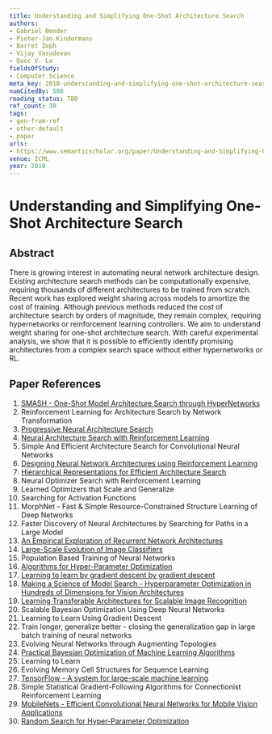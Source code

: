 ```yaml
---
title: Understanding and Simplifying One-Shot Architecture Search
authors:
- Gabriel Bender
- Pieter-Jan Kindermans
- Barret Zoph
- Vijay Vasudevan
- Quoc V. Le
fieldsOfStudy:
- Computer Science
meta_key: 2018-understanding-and-simplifying-one-shot-architecture-search
numCitedBy: 508
reading_status: TBD
ref_count: 30
tags:
- gen-from-ref
- other-default
- paper
urls:
- https://www.semanticscholar.org/paper/Understanding-and-Simplifying-One-Shot-Architecture-Bender-Kindermans/45b7b5514a65126d39a51d5a68da53e7aa244c1f?sort=total-citations
venue: ICML
year: 2018
---
```


# Understanding and Simplifying One-Shot Architecture Search

## Abstract

There is growing interest in automating neural network architecture design. Existing architecture search methods can be computationally expensive, requiring thousands of different architectures to be trained from scratch. Recent work has explored weight sharing across models to amortize the cost of training. Although previous methods reduced the cost of architecture search by orders of magnitude, they remain complex, requiring hypernetworks or reinforcement learning controllers. We aim to understand weight sharing for one-shot architecture search. With careful experimental analysis, we show that it is possible to efficiently identify promising architectures from a complex search space without either hypernetworks or RL.

## Paper References

1. [SMASH - One-Shot Model Architecture Search through HyperNetworks](2018-smash-one-shot-model-architecture-search-through-hypernetworks.md)
2. Reinforcement Learning for Architecture Search by Network Transformation
3. [Progressive Neural Architecture Search](2018-progressive-neural-architecture-search.md)
4. [Neural Architecture Search with Reinforcement Learning](2017-neural-architecture-search-with-reinforcement-learning.md)
5. Simple And Efficient Architecture Search for Convolutional Neural Networks
6. [Designing Neural Network Architectures using Reinforcement Learning](2017-designing-neural-network-architectures-using-reinforcement-learning.md)
7. [Hierarchical Representations for Efficient Architecture Search](2018-hierarchical-representations-for-efficient-architecture-search.md)
8. Neural Optimizer Search with Reinforcement Learning
9. Learned Optimizers that Scale and Generalize
10. Searching for Activation Functions
11. MorphNet - Fast & Simple Resource-Constrained Structure Learning of Deep Networks
12. Faster Discovery of Neural Architectures by Searching for Paths in a Large Model
13. [An Empirical Exploration of Recurrent Network Architectures](2015-an-empirical-exploration-of-recurrent-network-architectures.md)
14. [Large-Scale Evolution of Image Classifiers](2017-large-scale-evolution-of-image-classifiers.md)
15. Population Based Training of Neural Networks
16. [Algorithms for Hyper-Parameter Optimization](2011-algorithms-for-hyper-parameter-optimization.md)
17. [Learning to learn by gradient descent by gradient descent](2016-learning-to-learn-by-gradient-descent-by-gradient-descent.md)
18. [Making a Science of Model Search - Hyperparameter Optimization in Hundreds of Dimensions for Vision Architectures](2013-making-a-science-of-model-search-hyperparameter-optimization-in-hundreds-of-dimensions-for-vision-architectures.md)
19. [Learning Transferable Architectures for Scalable Image Recognition](2018-learning-transferable-architectures-for-scalable-image-recognition.md)
20. Scalable Bayesian Optimization Using Deep Neural Networks
21. Learning to Learn Using Gradient Descent
22. Train longer, generalize better - closing the generalization gap in large batch training of neural networks
23. Evolving Neural Networks through Augmenting Topologies
24. [Practical Bayesian Optimization of Machine Learning Algorithms](2012-practical-bayesian-optimization-of-machine-learning-algorithms.md)
25. Learning to Learn
26. Evolving Memory Cell Structures for Sequence Learning
27. [TensorFlow - A system for large-scale machine learning](2016-tensorflow-a-system-for-large-scale-machine-learning.md)
28. Simple Statistical Gradient-Following Algorithms for Connectionist Reinforcement Learning
29. [MobileNets - Efficient Convolutional Neural Networks for Mobile Vision Applications](2017-mobilenets-efficient-convolutional-neural-networks-for-mobile-vision-applications.md)
30. [Random Search for Hyper-Parameter Optimization](2012-random-search-for-hyper-parameter-optimization.md)
